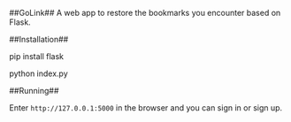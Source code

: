 ##GoLink##
A web app to restore the bookmarks you encounter based on Flask.

##Installation##

  pip install flask
  
  python index.py
  
  
##Running##

Enter `http://127.0.0.1:5000` in the browser and you can sign in or sign up.
